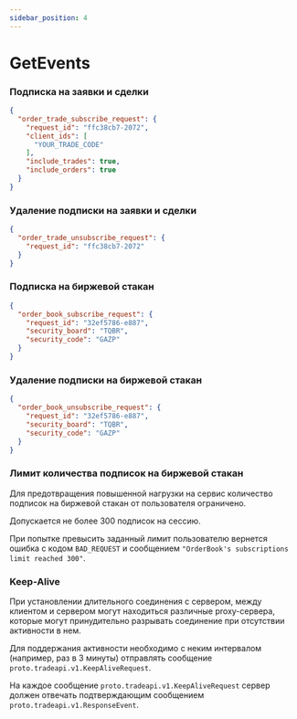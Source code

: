 ```yaml
---
sidebar_position: 4
---
```

# GetEvents

### Подписка на заявки и сделки
```json
{
  "order_trade_subscribe_request": {
    "request_id": "ffc38cb7-2072",
    "client_ids": [
      "YOUR_TRADE_CODE"
    ],
    "include_trades": true,
    "include_orders": true
  }
}
```

### Удаление подписки на заявки и сделки
```json
{
  "order_trade_unsubscribe_request": {
    "request_id": "ffc38cb7-2072"
  }
}
```

### Подписка на биржевой стакан
```json
{
  "order_book_subscribe_request": {
    "request_id": "32ef5786-e887",
    "security_board": "TQBR",
    "security_code": "GAZP"
  }
}
```

### Удаление подписки на биржевой стакан
```json
{
  "order_book_unsubscribe_request": {
    "request_id": "32ef5786-e887",
    "security_board": "TQBR",
    "security_code": "GAZP"
  }
}
```

### Лимит количества подписок на биржевой стакан

Для предотвращения повышенной нагрузки на сервис количество подписок на биржевой стакан от пользователя ограничено. 

Допускается не более 300 подписок на сессию.

При попытке превысить заданный лимит пользователю вернется ошибка с кодом `BAD_REQUEST` и сообщением `"OrderBook's subscriptions limit reached 300"`.

### Keep-Alive

При установлении длительного соединения с сервером, между клиентом и сервером могут находиться различные proxy-сервера, которые могут принудительно разрывать соединение при отсутствии активности в нем.

Для поддержания активности необходимо с неким интервалом (например, раз в 3 минуты) отправлять сообщение `proto.tradeapi.v1.KeepAliveRequest`.

На каждое сообщение `proto.tradeapi.v1.KeepAliveRequest` сервер должен отвечать подтверждающим сообщением `proto.tradeapi.v1.ResponseEvent`.
